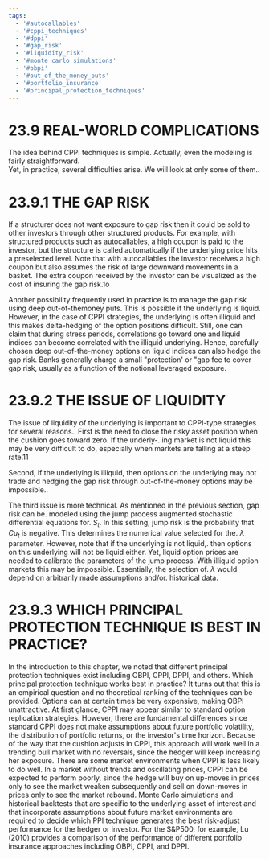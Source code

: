 ```yaml
---
tags:
  - '#autocallables'
  - '#cppi_techniques'
  - '#dppi'
  - '#gap_risk'
  - '#liquidity_risk'
  - '#monte_carlo_simulations'
  - '#obpi'
  - '#out_of_the_money_puts'
  - '#portfolio_insurance'
  - '#principal_protection_techniques'
---
```

# 23.9 REAL-WORLD COMPLICATIONS  

The idea behind CPPI techniques is simple. Actually, even the modeling is fairly straightforward.   
Yet, in practice, several difficulties arise. We will look at only some of them..  

# 23.9.1 THE GAP RISK  

If a structurer does not want exposure to gap risk then it could be sold to other investors through other structured products. For example, with structured products such as autocallables, a high coupon is paid to the investor, but the structure is called automatically if the underlying price hits a preselected level. Note that with autocallables the investor receives a high coupon but also assumes the risk of large downward movements in a basket. The extra coupon received by the investor can be visualized as the cost of insuring the gap risk.1o  

Another possibility frequently used in practice is to manage the gap risk using deep out-of-themoney puts. This is possible if the underlying is liquid. However, in the case of CPPI strategies, the underlying is often illiquid and this makes delta-hedging of the option positions difficult. Still, one can claim that during stress periods, correlations go toward one and liquid indices can become correlated with the illiquid underlying. Hence, carefully chosen deep out-of-the-money options on liquid indices can also hedge the gap risk. Banks generally charge a small "protection' or "gap fee to cover gap risk, usually as a function of the notional leveraged exposure.  

# 23.9.2 THE ISSUE OF LIQUIDITY  

The issue of liquidity of the underlying is important to CPPI-type strategies for several reasons.. First is the need to close the risky asset position when the cushion goes toward zero. If the underly-. ing market is not liquid this may be very difficult to do, especially when markets are falling at a steep rate.11  

Second, if the underlying is illiquid, then options on the underlying may not trade and hedging the gap risk through out-of-the-money options may be impossible..  

The third issue is more technical. As mentioned in the previous section, gap risk can be. modeled using the jump process augmented stochastic differential equations for. $S_{t}.$ In this setting, jump risk is the probability that $C u_{t}$ is negative. This determines the numerical value selected for the. $\lambda$ parameter. However, note that if the underlying is not liquid,. then options on this underlying will not be liquid either. Yet, liquid option prices are needed to calibrate the parameters of the jump process. With illiquid option markets this may be impossible. Essentially, the selection of. $\lambda$ would depend on arbitrarily made assumptions and/or. historical data.  

# 23.9.3 WHICH PRINCIPAL PROTECTION TECHNIQUE IS BEST IN PRACTICE?  

In the introduction to this chapter, we noted that different principal protection techniques exist including OBPI, CPPI, DPPI, and others. Which principal protection technique works best in practice? It turns out that this is an empirical question and no theoretical ranking of the techniques can be provided. Options can at certain times be very expensive, making OBPI unattractive. At first glance, CPPI may appear similar to standard option replication strategies. However, there are fundamental differences since standard CPPI does not make assumptions about future portfolio volatility, the distribution of portfolio returns, or the investor's time horizon. Because of the way that the cushion adjusts in CPPI, this approach will work well in a trending bull market with no reversals, since the hedger will keep increasing her exposure. There are some market environments when CPPI is less likely to do well. In a market without trends and oscillating prices, CPPI can be expected to perform poorly, since the hedge will buy on up-moves in prices only to see the market weaken subsequently and sell on down-moves in prices only to see the market rebound. Monte Carlo simulations and historical backtests that are specific to the underlying asset of interest and that incorporate assumptions about future market environments are required to decide which PPI technique generates the best risk-adjust performance for the hedger or investor. For the S&P500, for example, Lu (2010) provides a comparison of the performance of different portfolio insurance approaches including OBPI, CPPI, and DPPI.  
